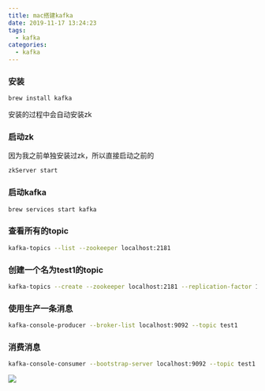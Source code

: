 ```yaml
---
title: mac搭建kafka
date: 2019-11-17 13:24:23
tags:
  - kafka
categories:
  - kafka  
---
```


### 安装
```bash 
brew install kafka
```
安装的过程中会自动安装zk
### 启动zk
因为我之前单独安装过zk，所以直接启动之前的
```bash
zkServer start
```
### 启动kafka
```bash
brew services start kafka
```
### 查看所有的topic
```bash
kafka-topics --list --zookeeper localhost:2181
```
### 创建一个名为test1的topic
```bash
kafka-topics --create --zookeeper localhost:2181 --replication-factor 1 --partitions 1 --topic test1
```
### 使用生产一条消息
```bash
kafka-console-producer --broker-list localhost:9092 --topic test1
```
### 消费消息
```bash
kafka-console-consumer --bootstrap-server localhost:9092 --topic test1 --from-beginning
```
![](https://dzh213.oss-cn-beijing.aliyuncs.com/blog/kafka的生产和消费.png)